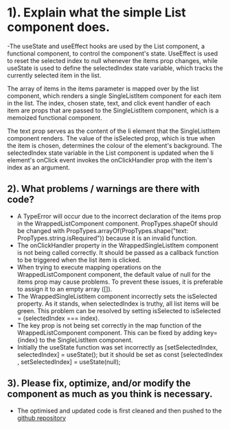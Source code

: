 # 1). Explain what the simple List component does.

-The useState and useEffect hooks are used by the List component, a functional component, to control the component's state. UseEffect is used to reset the selected index to null whenever the items prop changes, while useState is used to define the selectedIndex state variable, which tracks the currently selected item in the list.

The array of items in the items parameter is mapped over by the list component, which renders a single SingleListItem component for each item in the list. The index, chosen state, text, and click event handler of each item are props that are passed to the SingleListItem component, which is a memoized functional component.

The text prop serves as the content of the li element that the SingleListItem component renders. The value of the isSelected prop, which is true when the item is chosen, determines the colour of the element's background. The selectedIndex state variable in the List component is updated when the li element's onClick event invokes the onClickHandler prop with the item's index as an argument.



## 2). What problems / warnings are there with code?

- A TypeError will occur due to the incorrect declaration of the items prop in the WrappedListComponent component. PropTypes.shapeOf should be changed with PropTypes.arrayOf(PropTypes.shape("text: PropTypes.string.isRequired")) because it is an invalid function.
- The onClickHandler property in the WrappedSingleListItem component is not being called correctly. It should be passed as a callback function to be triggered when the list item is clicked.
- When trying to execute mapping operations on the WrappedListComponent component, the default value of null for the items prop may cause problems. To prevent these issues, it is preferable to assign it to an empty array ([]).
- The WrappedSingleListItem component incorrectly sets the isSelected property. As it stands, when selectedIndex is truthy, all list items will be green. This problem can be resolved by setting isSelected to isSelected = (selectedIndex === index).
- The key prop is not being set correctly in the map function of the WrappedListComponent component. This can be fixed by adding key={index} to the SingleListItem component.
- Initially the useState function was set incorrectly as [setSelectedIndex, selectedIndex] = useState(); but it should be set as const [selectedIndex , setSelectedIndex] = useState(null);

## 3). Please fix, optimize, and/or modify the component as much as you think is necessary.

- The optimised and updated code is first cleaned and then pushed to the [github repository](https://github.com/krrishexe/Reaxt/tree/main/SteelEye/steeleye/src)